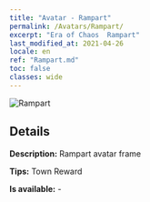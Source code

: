 ```yaml
---
title: "Avatar - Rampart"
permalink: /Avatars/Rampart/
excerpt: "Era of Chaos  Rampart"
last_modified_at: 2021-04-26
locale: en
ref: "Rampart.md"
toc: false
classes: wide
---
```

 ![Rampart](/images/a/avatarFrame_12.png)

## Details

 **Description:** Rampart avatar frame 

 **Tips:** Town Reward 

 **Is available:**  - 

